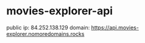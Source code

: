 # movies-explorer-api

public ip: 84.252.138.129
domain: https://api.movies-explorer.nomoredomains.rocks
